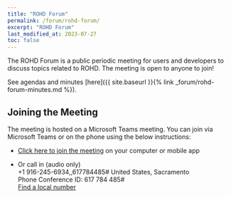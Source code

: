 ```yaml
---
title: "ROHD Forum"
permalink: /forum/rohd-forum/
excerpt: "ROHD Forum"
last_modified_at: 2023-07-27
toc: false
---
```


The ROHD Forum is a public periodic meeting for users and developers to discuss topics related to ROHD.  The meeting is open to anyone to join!

See agendas and minutes [here]({{ site.baseurl }}{% link _forum/rohd-forum-minutes.md %}).


## Joining the Meeting

The meeting is hosted on a Microsoft Teams meeting.  You can join via Microsoft Teams or on the phone using the below instructions:

- [Click here to join the meeting](https://teams.microsoft.com/l/meetup-join/19%3ameeting_ZDViNDk1ZWMtY2YxZC00NjQ3LWI0MDEtMzYzMzJjZjdkZjhk%40thread.v2/0?context=%7b%22Tid%22%3a%2246c98d88-e344-4ed4-8496-4ed7712e255d%22%2c%22Oid%22%3a%2220454e4f-f1f0-4332-8e97-4e634e047cd1%22%7d) on your computer or mobile app

- Or call in (audio only)  
+1 916-245-6934,,617784485#   United States, Sacramento  
Phone Conference ID: 617 784 485#  
[Find a local number](https://dialin.teams.microsoft.com/d195d438-2daa-420e-b9ea-da26f9d1d6d5?id=617784485)  